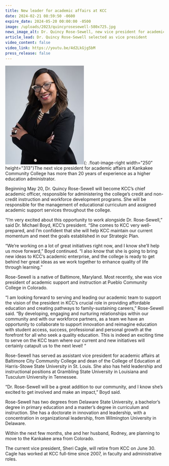 ```yaml
---
title: New leader for academic affairs at KCC
date: 2024-02-21 08:59:50 -0600
expire_date: 2024-05-20 00:00:00 -0500
image: /uploads/2023/quincyrosesewell-580x725.jpg
news_image_alt: Dr. Quincy Rose-Sewell, new vice president for academic affairs at KCC
article_lead: Dr. Quincy Rose-Sewell selected as vice president
video_content: false
video_link: https://youtu.be/4d2LkGjg5bM
press_release: false
---
```

![Dr. Quincy Rose-Sewell, new vice president for academic affairs at KCC](/uploads/2023/quincyrosesewell-250x313.jpg "Dr. Quincy Rose-Sewell, new vice president for academic affairs at KCC"){: .float-image-right width="250" height="313"}The next vice president for academic affairs at Kankakee Community College has more than 20 years of experience as a higher education administrator.

Beginning May 20, Dr. Quincy Rose-Sewell will become KCC’s chief academic officer, responsible for administering the college’s credit and non-credit instruction and workforce development programs. She will be responsible for the management of educational curriculum and assigned academic support services throughout the college.

“I’m very excited about this opportunity to work alongside Dr. Rose-Sewell,” said Dr. Michael Boyd, KCC’s president. “She comes to KCC very well-prepared, and I’m confident that she will help KCC maintain our current momentum and meet the goals established in our Strategic Plan.&nbsp;

“We’re working on a lot of great initiatives right now, and I know she’ll help us move forward,” Boyd continued. “I also know that she is going to bring new ideas to KCC’s academic enterprise, and the college is ready to get behind her great ideas as we work together to enhance quality of life through learning.”

Rose-Sewell is a native of Baltimore, Maryland. Most recently, she was vice president of academic support and instruction at Pueblo Community College in Colorado.

“I am looking forward to serving and leading our academic team to support the vision of the president in KCC’s crucial role in providing affordable education and creating pathways to family-sustaining careers,” Rose-Sewell said. “By developing, engaging and nurturing relationships within our community and with our workforce partners, as a team we have an opportunity to collaborate to support innovation and reimagine education with student access, success, professional and personal growth at the forefront for all who seek a quality education. This is indeed an exciting time to serve on the KCC team where our current and new initiatives will certainly catapult us to the next level! “

Rose-Sewell has served as assistant vice president for academic affairs at Baltimore City Community College and dean of the College of Education at Harris-Stowe State University in St. Louis. She also has held leadership and instructional positions at Grambling State University in Louisiana and Tusculum University in Tennessee.

“Dr. Rose-Sewell will be a great addition to our community, and I know she’s excited to get involved and make an impact,” Boyd said.

Rose-Sewell has two degrees from Delaware State University, a bachelor’s degree in primary education and a master’s degree in curriculum and instruction. She has a doctorate in innovation and leadership, with a concentration in organizational leadership, from Wilmington University in Delaware.

Within the next few months, she and her husband, Rodney, are planning to move to the Kankakee area from Colorado.

The current vice president, Sheri Cagle, will retire from KCC on June 30. Cagle has worked at KCC full-time since 2007, in faculty and administrative roles.